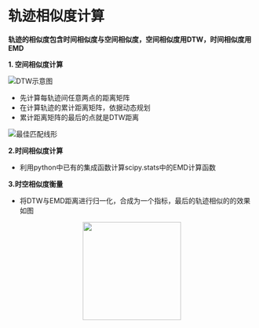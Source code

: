 # 轨迹相似度计算
**轨迹的相似度包含时间相似度与空间相似度，空间相似度用DTW，时间相似度用EMD**

**1. 空间相似度计算**

![DTW示意图](https://github.com/zhoujian-hub/Tourism-Trip-Chain-Extraction-Based-on-Multi-Big-Data/blob/master/ImageStore/DTW示意图.png)

- 先计算每轨迹间任意两点的距离矩阵
- 在计算轨迹的累计距离矩阵，依据动态规划
- 累计距离矩阵的最后的点就是DTW距离

![最佳匹配线形](https://github.com/zhoujian-hub/Tourism-Trip-Chain-Extraction-Based-on-Multi-Big-Data/blob/master/ImageStore/OptimalAlignment.png)


**2.时间相似度计算**

- 利用python中已有的集成函数计算scipy.stats中的EMD计算函数

**3.时空相似度衡量**

- 将DTW与EMD距离进行归一化，合成为一个指标，最后的轨迹相似的的效果如图

<div align=center><img src="https://github.com/zhoujian-hub/Tourism-Trip-Chain-Extraction-Based-on-Multi-Big-Data/blob/master/ImageStore/相似度衡量.png" width="200" height="200" /></div>
